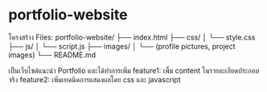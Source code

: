 # portfolio-website
โครงสร้าง Files:
portfolio-website/
├── index.html
├── css/
│   └── style.css
├── js/
│   └── script.js
├── images/
│   └── (profile pictures, project images)
└── README.md

เป็นเว็บไซต์แนะนำ Portfolio และได้ทำการเพิ่ม 
feature1: เพื่ม content ในรายละเอียดประกอบจริง
feature2: เพิ่มเทคนิคการแสดงผลโดย css และ javascript
